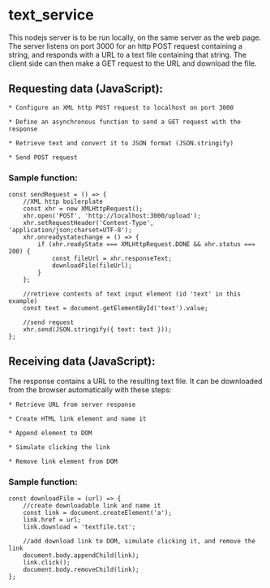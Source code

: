 # text_service

This nodejs server is to be run locally, on the same server as the web page.
The server listens on port 3000 for an http POST request containing a 
string, and responds with a URL to a text file containing that string. The 
client side can then make a GET request to the URL and download the file.

## Requesting data (JavaScript):

	* Configure an XML http POST request to localhost on port 3000
	
	* Define an asynchronous function to send a GET request with the response
	
	* Retrieve text and convert it to JSON format (JSON.stringify)
	
	* Send POST request 
	
### Sample function:
```
const sendRequest = () => {
	//XML http boilerplate
	const xhr = new XMLHttpRequest();
	xhr.open('POST', 'http://localhost:3000/upload');
	xhr.setRequestHeader('Content-Type', 'application/json;charset=UTF-8');
	xhr.onreadystatechange = () => {
		if (xhr.readyState === XMLHttpRequest.DONE && xhr.status === 200) {
			const fileUrl = xhr.responseText;
			downloadFile(fileUrl);
		}
	};
  
	//retrieve contents of text input element (id 'text' in this example)
	const text = document.getElementById('text').value;
  
	//send request
	xhr.send(JSON.stringify({ text: text }));
};
```

## Receiving data (JavaScript):

The response contains a URL to the resulting text file. It can be
downloaded from the browser automatically with these steps:

	* Retrieve URL from server response
	
	* Create HTML link element and name it
	
	* Append element to DOM
	
	* Simulate clicking the link
	
	* Remove link element from DOM
	

### Sample function:
```
const downloadFile = (url) => {
	//create downloadable link and name it
	const link = document.createElement('a');
	link.href = url;
	link.download = 'textfile.txt';
	
	//add download link to DOM, simulate clicking it, and remove the link
	document.body.appendChild(link);
	link.click();
	document.body.removeChild(link);
};
```
